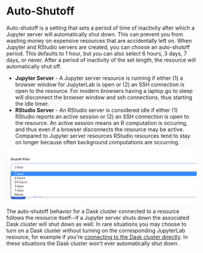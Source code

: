 # Auto-Shutoff

Auto-shutoff is a setting that sets a period of time of inactivity after which a Jupyter server will automatically shut down. This can prevent you from wasting money on expensive resources that are accidentally left on. When Jupyter and RStudio servers are created, you can choose an auto-shutoff period. This defaults to 1 hour, but you can also select 6 hours, 3 days, 7 days, or never. After a period of inactivity of the set length, the resource will automatically shut off.

* **Jupyter Server** - A Jupyter server resource is running if either (1) a browser window for JupyterLab is open or (2) an SSH connection is open to the resource. For modern browsers having a laptop go to sleep will disconnect the browser window and ssh connections, thus starting the idle timer.
* **RStudio Server** - An RStudio server is considered idle if either (1) RStudio reports an active session or (2) an SSH connection is open to the resource. An active session means an R computation is occuring, and thus even if a browser disconnects the resource may be active. Compared to Jupyter server resources RStudio resources tend to stay on longer because often background computations are occurring.

<img src="/images/docs/autoshutoff.png" alt="Select auto-shutoff" class="doc-image">

The auto-shutoff behavior for a Dask cluster connected to a resource follows the resource itself--if a Jupyter server shuts down the associated Dask cluster will shut down as well. In rare situations you may choose to turn on a Dask cluster without turning on the corresponding JupyterLab resource, for example if you're [connecting to the Dask cluster directly](<docs/using-saturn-cloud/External Connect/external_connect.md>). In these situations the Dask cluster won't ever automatically shut down.
